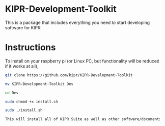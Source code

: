 # KIPR-Development-Toolkit
This is a package that includes everything you need to start developing software for KIPR

# Instructions
To install on your raspberry pi (or Linux PC, but functionality will be reduced if it works at all),

```` bash
git clone https://github.com/kipr/KIPR-Development-Toolkit

mv KIPR-Development-Toolkit Dev 

cd Dev

sudo chmod +x install.sh

sudo ./install.sh

This will install all of KIPR Suite as well as other software/documents that are necessary.
````
